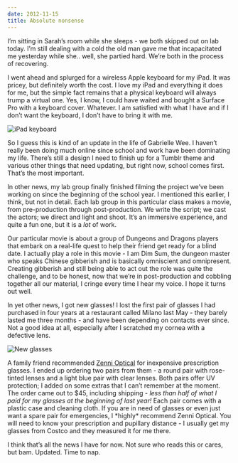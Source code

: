 ```yaml
---
date: 2012-11-15
title: Absolute nonsense
---
```

I’m sitting in Sarah’s room while she sleeps - we both skipped out on lab today. I’m still dealing with a cold the old man gave me that incapacitated me yesterday while she.. well, she partied hard. We’re both in the process of recovering.

I went ahead and splurged for a wireless Apple keyboard for my iPad. It was pricey, but definitely worth the cost. I love my iPad and everything it does for me, but the simple fact remains that a physical keyboard will always trump a virtual one. Yes, I know, I could have waited and bought a Surface Pro with a keyboard cover. Whatever. I am satisfied with what I have and if I don’t want the keyboard, I don’t have to bring it with me.

<!--more-->

![iPad keyboard](2012-11-15-keyboard.jpg 'iPad keyboard')

So I guess this is kind of an update in the life of Gabrielle Wee. I haven’t really been doing much online since school and work have been dominating my life. There’s still a design I need to finish up for a Tumblr theme and various other things that need updating, but right now, school comes first. That’s the most important.

In other news, my lab group finally finished filming the project we’ve been working on since the beginning of the school year. I mentioned this earlier, I think, but not in detail. Each lab group in this particular class makes a movie, from pre-production through post-production. We write the script; we cast the actors; we direct and light and shoot. It’s an immersive experience, and quite a fun one, but it is a *lot* of work.

Our particular movie is about a group of Dungeons and Dragons players that embark on a real-life quest to help their friend get ready for a blind date. I actually play a role in this movie - I am Dim Sum, the dungeon master who speaks Chinese gibberish and is basically omniscient and omnipresent. Creating gibberish and still being able to act out the role was quite the challenge, and to be honest, now that we’re in post-production and cobbling together all our material, I cringe every time I hear my voice. I hope it turns out well.

In yet other news, I got new glasses! I lost the first pair of glasses I had purchased in four years at a restaurant called Milano last May - they barely lasted me three months - and have been depending on contacts ever since. Not a good idea at all, especially after I scratched my cornea with a defective lens.

![New glasses](2012-11-15-glasses.jpg 'New glasses')

A family friend recommended [Zenni Optical](http://zennioptical.com) for inexpensive prescription glasses. I ended up ordering two pairs from them - a round pair with rose-tinted lenses and a light blue pair with clear lenses. Both pairs offer UV protection; I added on some extras that I can’t remember at the moment. The order came out to $45, including shipping - *less than half of what I paid for my glasses at the beginning of last year!* Each pair comes with a plastic case and cleaning cloth. If you are in need of glasses or even just want a spare pair for emergencies, I \*highly\* recommend Zenni Optical. You will need to know your prescription and pupillary distance - I usually get my glasses from Costco and they measured it for me there.

I think that’s all the news I have for now. Not sure who reads this or cares, but bam. Updated. Time to nap.